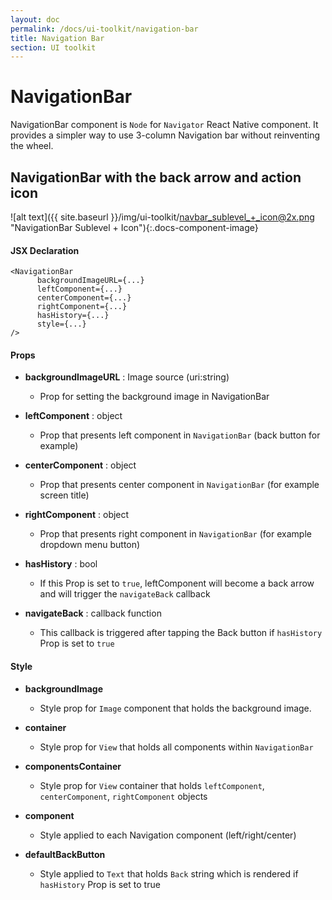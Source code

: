 ```yaml
---
layout: doc
permalink: /docs/ui-toolkit/navigation-bar
title: Navigation Bar
section: UI toolkit
---
```


# NavigationBar

NavigationBar component is `Node` for `Navigator` React Native component. 
It provides a simpler way to use 3-column Navigation bar without reinventing the wheel.

## NavigationBar with the back arrow and action icon
![alt text]({{ site.baseurl }}/img/ui-toolkit/navbar_sublevel_+_icon@2x.png "NavigationBar Sublevel + Icon"){:.docs-component-image}


#### JSX Declaration
```JSX
<NavigationBar
      backgroundImageURL={...}
      leftComponent={...}
      centerComponent={...}
      rightComponent={...}
      hasHistory={...}
      style={...}
/>
```

#### Props

* **backgroundImageURL** : Image source (uri:string)
  - Prop for setting the background image in NavigationBar
  
* **leftComponent** : object  
  - Prop that presents left component in `NavigationBar` (back button for example)

* **centerComponent** : object  
  - Prop that presents center component in `NavigationBar` (for example screen title)

* **rightComponent** : object
  - Prop that presents right component in `NavigationBar` (for example dropdown menu button)

* **hasHistory** : bool
  - If this Prop is set to `true`, leftComponent will become a back arrow and will trigger the `navigateBack` callback

* **navigateBack** : callback function
  - This callback is triggered after tapping the Back button if `hasHistory` Prop is set to `true`  

#### Style

* **backgroundImage**
  - Style prop for `Image` component that holds the background image. 
  
* **container**
  - Style prop for `View` that holds all components within `NavigationBar`
  
* **componentsContainer**
  - Style prop for `View` container that holds `leftComponent`, `centerComponent`, `rightComponent` objects
  
* **component**
  - Style applied to each Navigation component (left/right/center)
  
* **defaultBackButton**
  - Style applied to `Text` that holds `Back` string which is rendered if `hasHistory` Prop is set to true  

